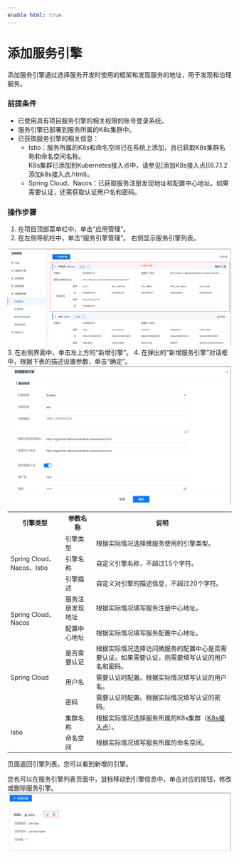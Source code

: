 ```yaml
---
enable html: true
---
```

# 添加服务引擎

添加服务引擎通过选择服务开发时使用的框架和发现服务的地址，用于发现和治理服务。

### 前提条件    
* 已使用具有项目服务引擎的相关权限的账号登录系统。
* 服务引擎已部署到服务所属的K8s集群中。
* 已获取服务引擎的相关信息：
  * Istio：服务所属的K8s和命名空间已在系统上添加，且已获取K8s集群名称和命名空间名称。        
    K8s集群已添加到Kubernetes接入点中，请参见[添加K8s接入点](6.7.1.2 添加k8s接入点.html)。
  * Spring Cloud、Nacos：已获取服务注册发现地址和配置中心地址。如果需要认证，还需获取认证用户名和密码。

### 操作步骤
1. 在项目顶部菜单栏中，单击“应用管理”。
2. 在左侧导航栏中，单击“服务引擎管理”。
  右侧显示服务引擎列表。    
  <img src="fig/应用管理-引擎01.png" style="zoom:50%">         
3. 在右侧界面中，单击左上方的“新增引擎”。
4. 在弹出的“新增服务引擎”对话框中，根据下表的描述设置参数，单击“确定”。                    
  <img src="fig/应用管理-引擎02.png" style="zoom:50%">       
  
  <table>
<tr>
    <th>引擎类型</th>
    <th>参数名称</th>
    <th>说明</th>
</tr>
<tr>
    <td rowspan="3">Spring Cloud、Nacos、Istio</td>
    <td>引擎类型</td>
    <td>根据实际情况选择微服务使用的引擎类型。</td>
</tr>
<tr>
    <td>引擎名称</td>
    <td>自定义引擎名称，不超过15个字符。</td>
</tr>
<tr>
    <td>引擎描述</td>
    <td>自定义对引擎的描述信息，不超过20个字符。</td>
</tr>
<tr>
    <td rowspan="2">Spring Cloud、Nacos</td>
    <td>服务注册发现地址</td>
    <td>根据实际情况填写服务注册中心地址。</td>
</tr>
<tr>
    <td>配置中心地址</td>
    <td>根据实际情况填写服务配置中心地址。</td>
</tr>
<tr>
    <td rowspan="3">Spring Cloud</td>
    <td>是否需要认证</td>
    <td>根据实际情况选择访问微服务的配置中心是否需要认证。如果需要认证，则需要填写认证的用户名和密码。</td>
</tr>
<tr>
    <td>用户名</td>
    <td>需要认证时配置。根据实际情况填写认证的用户名。</td>
</tr>
<tr>
    <td>密码</td>
    <td>需要认证时配置。根据实际情况填写认证的密码。</td>
</tr>
<tr>
    <td rowspan="2">Istio</td>
    <td>集群名称</td>
    <td>根据实际情况选择服务所属的K8s集群（<a href="6.7.1.2 添加k8s接入点.html">K8s接入点</a>）。</td>
</tr>
<tr>
    <td>命名空间</td>
    <td>根据实际情况填写服务所属的命名空间。</td>
</tr>
</table>

页面返回引擎列表。您可以看到新增的引擎。

您也可以在服务引擎列表页面中，鼠标移动到引擎信息中，单击对应的按钮，修改或删除服务引擎。                      
<img src="fig/应用管理-引擎-修改.png" style="zoom:50%"> 
